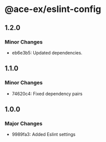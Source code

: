 # @ace-ex/eslint-config

## 1.2.0

### Minor Changes

- eb6e3b5: Updated dependencies.

## 1.1.0

### Minor Changes

- 74620c4: Fixed dependency pairs

## 1.0.0

### Major Changes

- 9989fa3: Added Eslint settings

